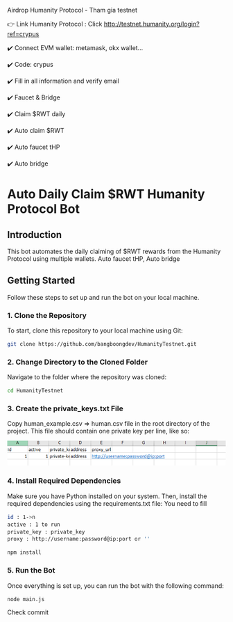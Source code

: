 
Airdrop Humanity Protocol - Tham gia testnet

👉 Link Humanity Protocol : Click http://testnet.humanity.org/login?ref=crypus

✔️ Connect EVM wallet:  metamask, okx wallet...

✔️ Code: crypus

✔️ Fill in all information and verify email

✔️ Faucet & Bridge

✔️ Claim $RWT daily


✔️ Auto claim $RWT

✔️ Auto faucet tHP

✔️ Auto bridge


# Auto Daily Claim $RWT Humanity Protocol Bot

## Introduction
This bot automates the daily claiming of $RWT rewards from the Humanity Protocol using multiple wallets. 
Auto faucet tHP, Auto bridge

## Getting Started

Follow these steps to set up and run the bot on your local machine.

### 1. Clone the Repository

To start, clone this repository to your local machine using Git:

```bash
git clone https://github.com/bangboongdev/HumanityTestnet.git
```

### 2. Change Directory to the Cloned Folder

Navigate to the folder where the repository was cloned:

```bash
cd HumanityTestnet
```

### 3. Create the private_keys.txt File
Copy human_example.csv =>  human.csv  file in the root directory of the project. This file should contain one private key per line, like so:

![alt text](image.png)

### 4. Install Required Dependencies
Make sure you have Python installed on your system. Then, install the required dependencies using the requirements.txt file:
You need to fill 
``` bash
id : 1->n
active : 1 to run 
private_key : private_key
proxy : http://username:password@ip:port or ''
```
```bash
npm install
```

### 5. Run the Bot
Once everything is set up, you can run the bot with the following command:

```bash
node main.js
```
Check commit
